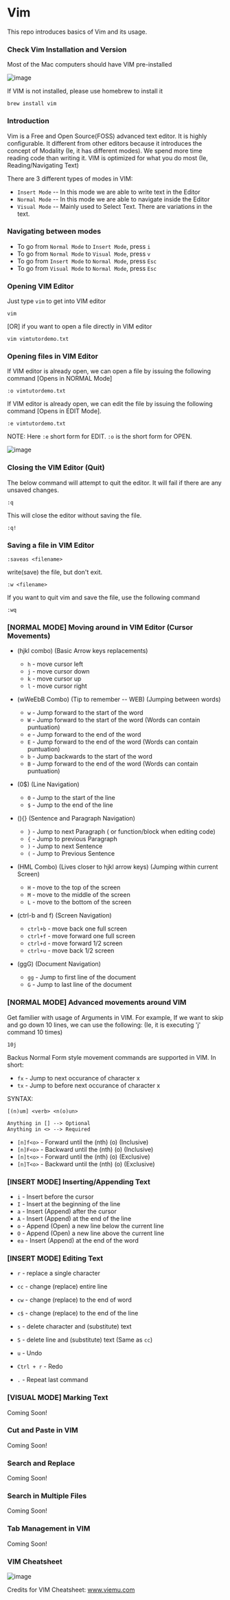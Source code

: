 # Vim
This repo introduces basics of Vim and its usage.

### Check Vim Installation and Version

Most of the Mac computers should have VIM pre-installed

![image](https://user-images.githubusercontent.com/2145211/48574771-06d7f480-e8de-11e8-8294-f3fda37adeea.png)

If VIM is not installed, please use homebrew to install it

```
brew install vim
```

### Introduction

Vim is a Free and Open Source(FOSS) advanced text editor. It is highly configurable.
It different from other editors because it introduces the concept of Modality (Ie, it has different modes).
We spend more time reading code than writing it. VIM is optimized for what you do most (Ie, Reading/Navigating Text)

There are 3 different types of modes in VIM:

* `Insert Mode` -- In this mode we are able to write text in the Editor
* `Normal Mode` -- In this mode we are able to navigate inside the Editor
* `Visual Mode` -- Mainly used to Select Text. There are variations in the text.  

### Navigating between modes

* To go from `Normal Mode` to `Insert Mode`, press `i`
* To go from `Normal Mode` to `Visual Mode`, press `v`
* To go from `Insert Mode` to `Normal Mode`, press `Esc`
* To go from `Visual Mode` to `Normal Mode`, press `Esc`

### Opening VIM Editor

Just type `vim` to get into VIM editor

```
vim
```

[OR] if you want to open a file directly in VIM editor

```
vim vimtutordemo.txt
```

### Opening files in VIM Editor

If VIM editor is already open, we can open a file by issuing the following command [Opens in NORMAL Mode]

```
:o vimtutordemo.txt
```

If VIM editor is already open, we can edit the file by issuing the following command [Opens in EDIT Mode].

```
:e vimtutordemo.txt
```

NOTE: Here `:e` short form for EDIT. `:o` is the short form for OPEN.

![image](https://user-images.githubusercontent.com/2145211/48583941-7a85fb80-e8f6-11e8-8be9-348b5d7b0de8.png)


### Closing the VIM Editor (Quit)

The below command will attempt to quit the editor. It will fail if there are any unsaved changes.
```
:q
```

This will close the editor without saving the file.
```
:q! 
```

### Saving a file in VIM Editor

```
:saveas <filename>
```

write(save) the file, but don't exit.
```
:w <filename>
```

If you want to quit vim and save the file, use the following command 
```
:wq
```

### [NORMAL MODE] Moving around in VIM Editor (Cursor Movements) 

* (hjkl combo) (Basic Arrow keys replacements)
  * `h` - move cursor left
  * `j` - move cursor down
  * `k` - move cursor up
  * `l` - move cursor right

* (wWeEbB Combo) (Tip to remember -- WEB) (Jumping between words)
  * `w` - Jump forward to the start of the word
  * `W` - Jump forward to the start of the word (Words can contain puntuation)
  * `e` - Jump forward to the end of the word
  * `E` - Jump forward to the end of the word (Words can contain puntuation)
  * `b` - Jump backwards to the start of the word
  * `B` - Jump forward to the end of the word (Words can contain puntuation)
  
* (0$) (Line Navigation)
  * `0` - Jump to the start of the line
  * `$` - Jump to the end of the line
  
* (){} (Sentence and Paragraph Navigation)
  * `}` - Jump to next Paragraph ( or function/block when editing code)
  * `{` - Jump to previous Paragraph
  * `)` - Jump to next Sentence
  * `(` - Jump to Previous Sentence

* (HML Combo) (Lives closer to hjkl arrow keys) (Jumping within current Screen)
  * `H` - move to the top of the screen
  * `M` - move to the middle of the screen
  * `L` - move to the bottom of the screen
  
* (ctrl-b and f) (Screen Navigation)
  * `ctrl+b` - move back one full screen
  * `ctrl+f` - move forward one full screen
  * `ctrl+d` - move forward 1/2 screen
  * `ctrl+u` - move back 1/2 screen

* (ggG) (Document Navigation)
  * `gg` - Jump to first line of the document
  * `G` - Jump to last line of the document

### [NORMAL MODE] Advanced movements around VIM 

Get familier with usage of Arguments in VIM. For example,
If we want to skip and go down 10 lines, we can use the following: (Ie, it is executing 'j' command 10 times)

```
10j
```

Backus Normal Form style movement commands are supported in VIM.
In short:

* `fx` - Jump to next occurance of character x
* `tx` - Jump to before next occurance of character x

SYNTAX:
```
[(n)um] <verb> <n(o)un>

Anything in [] --> Optional
Anything in <> --> Required
```

* `[n]f<o>` - Forward until the (nth) (o) (Inclusive)
* `[n]F<o>` - Backward until the (nth) (o) (Inclusive)
* `[n]t<o>` - Forward until the (nth) (o) (Exclusive)
* `[n]T<o>` - Backward until the (nth) (o) (Exclusive)


### [INSERT MODE] Inserting/Appending Text 

* `i` - Insert before the cursor
* `I` - Insert at the beginning of the line
* `a` - Insert (Append) after the cursor
* `A` - Insert (Append) at the end of the line
* `o` - Append (Open) a new line below the current line
* `O` - Append (Open) a new line above the current line
* `ea` - Insert (Append) at the end of the word

### [INSERT MODE] Editing Text 

* `r` - replace a single character
* `cc` - change (replace) entire line
* `cw` - change (replace) to the end of word
* `c$` - change (replace) to the end of the line
* `s` - delete character and (substitute) text
* `S` - delete line and (substitute) text (Same as `cc`)

* `u` - Undo
* `Ctrl + r` - Redo
* `.` - Repeat last command

### [VISUAL MODE] Marking Text

Coming Soon!

### Cut and Paste in VIM

Coming Soon!

### Search and Replace

Coming Soon!

### Search in Multiple Files

Coming Soon!

### Tab Management in VIM

Coming Soon!

### VIM Cheatsheet
	
![image](https://user-images.githubusercontent.com/2145211/48723633-22504180-ebf5-11e8-8aad-c9a7ebf61846.png)

Credits for VIM Cheatsheet: www.viemu.com
